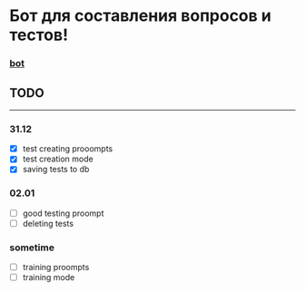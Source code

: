 # Бот для составления вопросов и тестов!
### [bot](https://t.me/testsproject_bot)

## TODO
---
### 31.12
- [x] test creating prooompts
- [x] test creation mode
- [x] saving tests to db

### 02.01
- [ ] good testing proompt
- [ ] deleting tests

### sometime
- [ ] training proompts
- [ ] training mode
